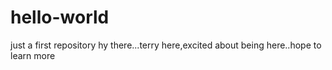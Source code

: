 # hello-world
just a first repository
hy there...terry here,excited about being here..hope to learn more
